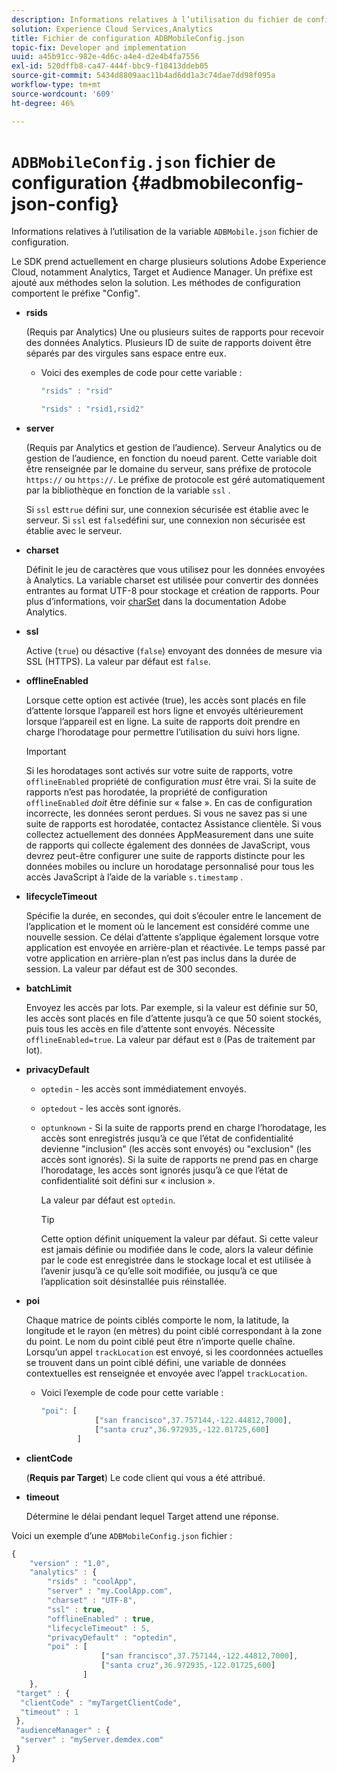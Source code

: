 ```yaml
---
description: Informations relatives à l’utilisation du fichier de configuration JSON ADBMobile.
solution: Experience Cloud Services,Analytics
title: Fichier de configuration ADBMobileConfig.json
topic-fix: Developer and implementation
uuid: a45b91cc-982e-4d6c-a4e4-d2e4b4fa7556
exl-id: 520dffb8-ca47-444f-bbc9-f18413ddeb05
source-git-commit: 5434d8809aac11b4ad6dd1a3c74dae7dd98f095a
workflow-type: tm+mt
source-wordcount: '609'
ht-degree: 46%

---
```


# `ADBMobileConfig.json` fichier de configuration {#adbmobileconfig-json-config}

Informations relatives à l’utilisation de la variable `ADBMobile.json` fichier de configuration.

Le SDK prend actuellement en charge plusieurs solutions Adobe Experience Cloud, notamment Analytics, Target et Audience Manager. Un préfixe est ajouté aux méthodes selon la solution. Les méthodes de configuration comportent le préfixe &quot;Config&quot;.

* **rsids**

   (Requis par Analytics) Une ou plusieurs suites de rapports pour recevoir des données Analytics. Plusieurs ID de suite de rapports doivent être séparés par des virgules sans espace entre eux.

   * Voici des exemples de code pour cette variable :

      ```js
      "rsids" : "rsid"
      ```

      ```js
      "rsids" : "rsid1,rsid2"
      ```

* **server**

   (Requis par Analytics et gestion de l’audience). Serveur Analytics ou de gestion de l’audience, en fonction du noeud parent. Cette variable doit être renseignée par le domaine du serveur, sans préfixe de protocole `https://` ou `https://`. Le préfixe de protocole est géré automatiquement par la bibliothèque en fonction de la variable `ssl` .

   Si `ssl` est`true` défini sur, une connexion sécurisée est établie avec le serveur. Si `ssl` est `false`défini sur, une connexion non sécurisée est établie avec le serveur.

* **charset**

   Définit le jeu de caractères que vous utilisez pour les données envoyées à Analytics. La variable charset est utilisée pour convertir des données entrantes au format UTF-8 pour stockage et création de rapports. Pour plus d’informations, voir [charSet](https://experienceleague.adobe.com/docs/analytics/implementation/vars/config-vars/charset.html?lang=fr) dans la documentation Adobe Analytics.

* **ssl**

   Active (`true`) ou désactive (`false`) envoyant des données de mesure via SSL (HTTPS). La valeur par défaut est `false`.

* **offlineEnabled**

   Lorsque cette option est activée (true), les accès sont placés en file d’attente lorsque l’appareil est hors ligne et envoyés ultérieurement lorsque l’appareil est en ligne. La suite de rapports doit prendre en charge l’horodatage pour permettre l’utilisation du suivi hors ligne.

   >[!IMPORTANT]
   >
   >Si les horodatages sont activés sur votre suite de rapports, votre `offlineEnabled` propriété de configuration *must* être vrai. Si la suite de rapports n’est pas horodatée, la propriété de configuration `offlineEnabled` *doit* être définie sur « false ». En cas de configuration incorrecte, les données seront perdues. Si vous ne savez pas si une suite de rapports est horodatée,   contactez   Assistance clientèle. Si vous collectez actuellement des données AppMeasurement dans une suite de rapports qui collecte également des données de JavaScript, vous devrez peut-être configurer une suite de rapports distincte pour les données mobiles ou inclure un horodatage personnalisé pour tous les accès JavaScript à l’aide de la variable `s.timestamp` .

* **lifecycleTimeout**

   Spécifie la durée, en secondes, qui doit s’écouler entre le lancement de l’application et le moment où le lancement est considéré comme une nouvelle session. Ce délai d’attente s’applique également lorsque votre application est envoyée en arrière-plan et réactivée. Le temps passé par votre application en arrière-plan n’est pas inclus dans la durée de session. La valeur par défaut est de 300 secondes.

* **batchLimit**

   Envoyez les accès par lots. Par exemple, si la valeur est définie sur 50, les accès sont placés en file d’attente jusqu’à ce que 50 soient stockés, puis tous les accès en file d’attente sont envoyés. Nécessite `offlineEnabled=true`. La valeur par défaut est `0` (Pas de traitement par lot).

* **privacyDefault**

   * `optedin` - les accès sont immédiatement envoyés.
   * `optedout` - les accès sont ignorés.
   * `optunknown` - Si la suite de rapports prend en charge l’horodatage, les accès sont enregistrés jusqu’à ce que l’état de confidentialité devienne &quot;inclusion&quot; (les accès sont envoyés) ou &quot;exclusion&quot; (les accès sont ignorés). Si la suite de rapports ne prend pas en charge l’horodatage, les accès sont ignorés jusqu’à ce que l’état de confidentialité soit défini sur « inclusion ».

      La valeur par défaut est `optedin`.

      >[!TIP]
      >
      >Cette option définit uniquement la valeur par défaut. Si cette valeur est jamais définie ou modifiée dans le code, alors la valeur définie par le code est enregistrée dans le stockage local et est utilisée à l’avenir jusqu’à ce qu’elle soit modifiée, ou jusqu’à ce que l’application soit désinstallée puis réinstallée.

* **poi**

   Chaque matrice de points ciblés comporte le nom, la latitude, la longitude et le rayon (en mètres) du point ciblé correspondant à la zone du point. Le nom du point ciblé peut être n’importe quelle chaîne. Lorsqu’un appel `trackLocation` est envoyé, si les coordonnées actuelles se trouvent dans un point ciblé défini, une variable de données contextuelles est renseignée et envoyée avec l’appel `trackLocation`.

   * Voici l’exemple de code pour cette variable :

      ```js
      "poi": [
                  ["san francisco",37.757144,-122.44812,7000], 
                  ["santa cruz",36.972935,-122.01725,600] 
              ]
      ```

* **clientCode**

   (**Requis par Target**) Le code client qui vous a été attribué.

* **timeout**

   Détermine le délai pendant lequel Target attend une réponse.

Voici un exemple d’une `ADBMobileConfig.json` fichier :

```js
{ 
    "version" : "1.0", 
    "analytics" : { 
        "rsids" : "coolApp", 
        "server" : "my.CoolApp.com", 
        "charset" : "UTF-8", 
        "ssl" : true, 
        "offlineEnabled" : true, 
        "lifecycleTimeout" : 5, 
        "privacyDefault" : "optedin", 
        "poi" : [ 
                    ["san francisco",37.757144,-122.44812,7000], 
                    ["santa cruz",36.972935,-122.01725,600] 
                ] 
    }, 
 "target" : { 
  "clientCode" : "myTargetClientCode", 
  "timeout" : 1 
 }, 
 "audienceManager" : { 
  "server" : "myServer.demdex.com" 
 } 
}
```
